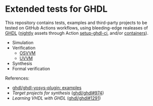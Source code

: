 # Extended tests for GHDL

This repository contains tests, examples and third-party projects to be tested on GitHub Actions workflows, using bleeding-edge realeases of [GHDL](https://github.com/ghdl/ghdl) ([nightly](https://github.com/ghdl/ghdl/releases/tag/nightly) assets through Action [setup-ghdl-ci](https://github.com/ghdl/setup-ghdl-ci), and/or [containers](https://github.com/ghdl/docker)).

- Simulation
- Verification
  - [OSVVM](https://osvvm.org/)
  - [UVVM](https://uvvm.org/)
- Synthesis
- Formal verification

References:

- [ghdl/ghdl-yosys-plugin: examples](https://github.com/ghdl/ghdl-yosys-plugin/tree/master/examples)
- *Target projects for synthesis* ([ghdl/ghdl#974](https://github.com/ghdl/ghdl/issues/974))
- *Learning VHDL with GHDL* ([ghdl/ghdl#1291](https://github.com/ghdl/ghdl/issues/1291))
